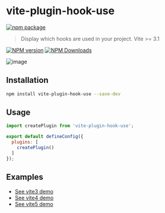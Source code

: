 # vite-plugin-hook-use

[![npm package](https://nodei.co/npm/vite-plugin-hook-use.png?downloads=true&downloadRank=true&stars=true)](https://www.npmjs.com/package/vite-plugin-hook-use)

> Display which hooks are used in your project. Vite >= 3.1

[![NPM version](https://img.shields.io/npm/v/vite-plugin-hook-use.svg?style=flat)](https://npmjs.org/package/vite-plugin-hook-use)
[![NPM Downloads](https://img.shields.io/npm/dm/vite-plugin-hook-use.svg?style=flat)](https://npmjs.org/package/vite-plugin-hook-use)

![image](https://user-images.githubusercontent.com/6262382/126889725-a5d276ad-913a-4498-8da1-2aa3fd1404ab.png)

## Installation

```bash
npm install vite-plugin-hook-use --save-dev
```

## Usage

```js
import createPlugin from 'vite-plugin-hook-use';

export default defineConfig({
  plugins: [
    createPlugin()
  ]
});
```

## Examples

* [See vite3 demo](../../examples/vite3-hook-use)
* [See vite4 demo](../../examples/vite4-hook-use)
* [See vite5 demo](../../examples/vite5-hook-use)
